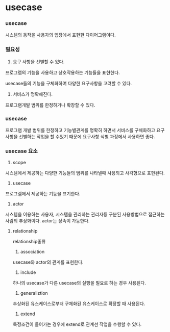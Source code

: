# usecase

### usecase

시스템의 동작을 사용자의 입장에서 표현한 다이어그램이다.

### 필요성

1. 요구 사항을 선별할 수 있다.

프로그램의 기능을 사용하고 상호작용하는 기능들을 표현한다.

usecase들의 기능을 구체화하여 다양한 요구사항을 고려할 수 있다.

1. 서비스가 명확해진다.

프로그램개발 범위를 한정하거나 확장할 수 있다.

### usecase

프로그램 개발 범위를 한정하고 기능별관계를 명확히 하면서 서비스를 구체화하고 요구사항을 선별하는 작업을 할 수있기 때문에 요구사항 식별 과정에서 사용하면 좋다.

### usecase 요소

1. scope

시스템에서 제공하는 다양한 기능들의 범위를 나타낼때 사용되고 사각형으로 표현된다.

1. usecase

프로그램에서 제공하는 기능을 표기한다.

1. actor

시스템을 이용하는 사용자, 시스템을 관리하는 관리자등 구분된 사용방법으로 접근하는 사람의 추상화이다. actor는 상속이 가능한다.

1. relationship

   relationship종류

   1. association

   usecase와 actor의 관계를 표현한다.

   1. include

   하나의 usecase가 다른 usecase의 실행을 필요로 하는 경우 사용된다.

   1. generaliztion

   추상화된 유스케이스로부터 구체화된 유스케이스로 확장할 때 사용된다.

   1. extend

   특정조건이 들어가는 경우에 extend로 관계선 작업을 수행할 수 있다.